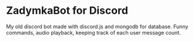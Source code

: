 # ZadymkaBot for Discord

My old discord bot made with discord.js and mongodb for database. Funny commands, audio playback, keeping track of each user message count.
